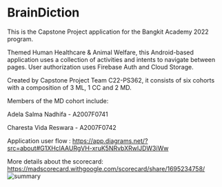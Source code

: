 # BrainDiction

This is the Capstone Project application for the Bangkit Academy 2022 program.

Themed Human Healthcare & Animal Welfare, this Android-based application uses a collection of activities and intents to navigate between pages. User authorization uses Firebase Auth and Cloud Storage.

Created by Capstone Project Team C22-PS362, it consists of six cohorts with a composition of 3 ML, 1 CC and 2 MD.

Members of the MD cohort include:

Adela Salma Nadhifa - A2007F0741

Charesta Vida Reswara - A2007F0742

Application user flow : https://app.diagrams.net/?src=about#G1XHclAAURgVH-xruK5NRvbXRwlJDW3iWw

More details about the scorecard: https://madscorecard.withgoogle.com/scorecard/share/1695234758/
![summary](https://user-images.githubusercontent.com/80314714/176713885-2ef170b1-0ade-4992-b6ca-0c2ab4db28dc.png)
